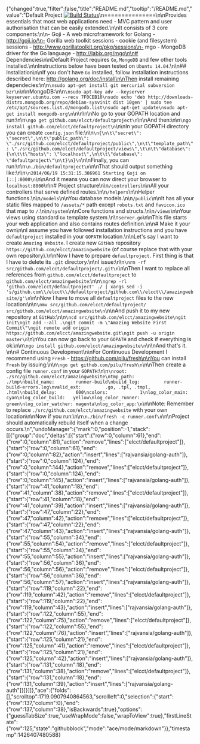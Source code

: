 {"changed":true,"filter":false,"title":"README.md","tooltip":"/README.md","value":"Default Project [![Build Status](https://drone.io/github.com/elcct/defaultproject/status.png)](https://drone.io/github.com/elcct/defaultproject/latest)\n===============\n\nProvides essentials that most web applications need - MVC pattern and user authorisation that can be easily extended.\n\nIt consists of 3 core components:\n\n- Goji - A web microframework for Golang - http://goji.io/\n- Gorilla web toolkit sessions - cookie (and filesystem) sessions - http://www.gorillatoolkit.org/pkg/sessions\n- mgo - MongoDB driver for the Go language - http://labix.org/mgo\n\n# Dependencies\n\nDefault Project requires `Go`, `MongoDB` and few other tools installed.\n\nInstructions below have been tested on `Ubuntu 14.04`.\n\n## Installation\n\nIf you don't have `Go` installed, follow installation instructions described here: http://golang.org/doc/install\n\nThen install remaining dependecies:\n\n```\nsudo apt-get install git mercurial subversion bzr\n```\n\nMongoDB:\n\n```\nsudo apt-key adv --keyserver keyserver.ubuntu.com --recv 7F0CEB10\nsudo echo 'deb http://downloads-distro.mongodb.org/repo/debian-sysvinit dist 10gen' | sudo tee /etc/apt/sources.list.d/mongodb.list\nsudo apt-get update\nsudo apt-get install mongodb-org\n```\n\n\n\nNo go to your GOPATH location and run:\n\n```\ngo get github.com/elcct/defaultproject\n```\n\nAnd then:\n\n```\ngo install github.com/elcct/defaultproject\n```\n\nIn your GOPATH directory you can create `config.json` file:\n\n```\n{\n\t\"secret\": \"secret\",\n\t\"public_path\": \"./src/github.com/elcct/defaultproject/public\",\n\t\"template_path\": \"./src/github.com/elcct/defaultproject/views\",\t\n\t\"database\": {\n\t\t\"hosts\": \"localhost\",\n\t\t\"database\": \"defaultproject\"\n\t}\n}\n```\n\nFinally, you can run:\n\n```\n./bin/defaultproject\n```\n\nThat should output something like:\n\n```\n2014/06/19 15:31:15.386961 Starting Goji on [::]:8000\n```\n\nAnd it means you can now direct your browser to `localhost:8000`\n\n# Project structure\n\n`/controllers`\n\nAll your controllers that serve defined routes.\n\n`/helpers`\n\nHelper functions.\n\n`/models`\n\nYou database models.\n\n`/public`\n\nIt has all your static files mapped to `/assets/*` path except `robots.txt` and `favicon.ico` that map to `/`.\n\n`/system`\n\nCore functions and structs.\n\n`/views`\n\nYour views using standard `Go` template system.\n\n`server.go`\n\nThis file starts your web application and also contains routes definition.\n\n# Make it your own\n\nI assume you have followed installation instructions and you have `defaultproject` installed in your `GOPATH` location.\n\nLet's say I want to create `Amazing Website`. I create new `GitHub` repository `https://github.com/elcct/amazingwebsite` (of course replace that with your own repository).\n\nNow I have to prepare `defaultproject`. First thing is that I have to delete its `.git` directory.\n\nI issue:\n\n```\nrm -rf src/github.com/elcct/defaultproject/.git\n```\n\nThen I want to replace all references from `github.com/elcct/defaultproject` to `github.com/elcct/amazingwebsite`:\n\n```\ngrep -rl 'github.com/elcct/defaultproject' ./ | xargs sed -i 's/github.com\\/elcct\\/defaultproject/github.com\\/elcct\\/amazingwebsite/g'\n```\n\nNow I have to move all `defaultproject` files to the new location:\n\n```\nmv src/github.com/elcct/defaultproject/ src/github.com/elcct/amazingwebsite\n```\n\nAnd push it to my new repository at `GitHub`:\n\n```\ncd src/github.com/elcct/amazingwebsite\ngit init\ngit add --all .\ngit commit -m \"Amazing Website First Commit\"\ngit remote add origin https://github.com/elcct/amazingwebsite.git\ngit push -u origin master\n```\n\nYou can now go back to your `GOPATH` and check if everything is ok:\n\n```\ngo install github.com/elcct/amazingwebsite\n```\n\nAnd that's it. \n\n# Continuous Development\n\nFor Continuous Development I recommend using `Fresh` - https://github.com/pilu/fresh\n\nYou can install `Fresh` by issuing:\n\n```\ngo get github.com/pilu/fresh\n```\n\nThen create a config file `runner.conf` in your `GOPATH`:\n\n```\nroot:              ./src/github.com/elcct/amazingwebsite\ntmp_path:          ./tmp\nbuild_name:        runner-build\nbuild_log:         runner-build-errors.log\nvalid_ext:         .go, .tpl, .tmpl, .html\nbuild_delay:       600\ncolors:            1\nlog_color_main:    cyan\nlog_color_build:   yellow\nlog_color_runner:  green\nlog_color_watcher: magenta\nlog_color_app:\n```\n\nNote: Remember to replace `./src/github.com/elcct/amazingwebsite` with your own location\n\nNow if you run:\n\n```\n./bin/fresh -c runner.conf\n```\n\nProject should automatically rebuild itself when a change occurs.\n","undoManager":{"mark":0,"position":-1,"stack":[[{"group":"doc","deltas":[{"start":{"row":0,"column":61},"end":{"row":0,"column":81},"action":"remove","lines":["elcct/defaultproject"]},{"start":{"row":0,"column":61},"end":{"row":0,"column":82},"action":"insert","lines":["rajvansia/golang-auth"]},{"start":{"row":0,"column":124},"end":{"row":0,"column":144},"action":"remove","lines":["elcct/defaultproject"]},{"start":{"row":0,"column":124},"end":{"row":0,"column":145},"action":"insert","lines":["rajvansia/golang-auth"]},{"start":{"row":41,"column":18},"end":{"row":41,"column":38},"action":"remove","lines":["elcct/defaultproject"]},{"start":{"row":41,"column":18},"end":{"row":41,"column":39},"action":"insert","lines":["rajvansia/golang-auth"]},{"start":{"row":47,"column":22},"end":{"row":47,"column":42},"action":"remove","lines":["elcct/defaultproject"]},{"start":{"row":47,"column":22},"end":{"row":47,"column":43},"action":"insert","lines":["rajvansia/golang-auth"]},{"start":{"row":55,"column":34},"end":{"row":55,"column":54},"action":"remove","lines":["elcct/defaultproject"]},{"start":{"row":55,"column":34},"end":{"row":55,"column":55},"action":"insert","lines":["rajvansia/golang-auth"]},{"start":{"row":56,"column":36},"end":{"row":56,"column":56},"action":"remove","lines":["elcct/defaultproject"]},{"start":{"row":56,"column":36},"end":{"row":56,"column":57},"action":"insert","lines":["rajvansia/golang-auth"]},{"start":{"row":119,"column":22},"end":{"row":119,"column":42},"action":"remove","lines":["elcct/defaultproject"]},{"start":{"row":119,"column":22},"end":{"row":119,"column":43},"action":"insert","lines":["rajvansia/golang-auth"]},{"start":{"row":122,"column":55},"end":{"row":122,"column":75},"action":"remove","lines":["elcct/defaultproject"]},{"start":{"row":122,"column":55},"end":{"row":122,"column":76},"action":"insert","lines":["rajvansia/golang-auth"]},{"start":{"row":125,"column":21},"end":{"row":125,"column":41},"action":"remove","lines":["elcct/defaultproject"]},{"start":{"row":125,"column":21},"end":{"row":125,"column":42},"action":"insert","lines":["rajvansia/golang-auth"]},{"start":{"row":131,"column":18},"end":{"row":131,"column":38},"action":"remove","lines":["elcct/defaultproject"]},{"start":{"row":131,"column":18},"end":{"row":131,"column":39},"action":"insert","lines":["rajvansia/golang-auth"]}]}]]},"ace":{"folds":[],"scrolltop":1719.0907940864563,"scrollleft":0,"selection":{"start":{"row":137,"column":0},"end":{"row":137,"column":38},"isBackwards":true},"options":{"guessTabSize":true,"useWrapMode":false,"wrapToView":true},"firstLineState":{"row":125,"state":"githubblock","mode":"ace/mode/markdown"}},"timestamp":1426407480588}